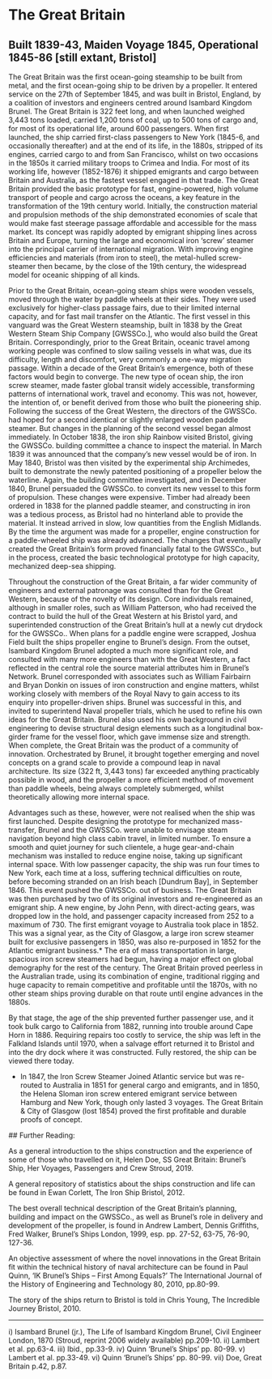 # The Great Britain

## Built 1839-43, Maiden Voyage 1845, Operational 1845-86 [still extant, Bristol]

The Great Britain was the first ocean-going steamship to be built from metal, and the first ocean-going ship to be driven by a propeller.  It entered service on the 27th of September 1845, and was built in Bristol, England, by a coalition of investors and engineers centred around Isambard Kingdom Brunel.  The Great Britain is 322 feet long, and when launched weighed 3,443 tons loaded, carried 1,200 tons of coal, up to 500 tons of cargo and, for most of its operational life, around 600 passengers.   When first launched, the ship carried first-class passengers to New York (1845-6, and occasionally thereafter) and at the end of its life, in the 1880s, stripped of its engines, carried cargo to and from San Francisco, whilst on two occasions in the 1850s it carried military troops to Crimea and India.  For most of its working life, however (1852-1876) it shipped emigrants and cargo between Britain and Australia, as the fastest vessel engaged in that trade.  The Great Britain provided the basic prototype for fast, engine-powered, high volume transport of people and cargo across the oceans, a key feature in the transformation of the 19th century world.  Initially, the construction material and propulsion methods of the ship demonstrated economies of scale that would make fast steerage passage affordable and accessible for the mass market.  Its concept was rapidly adopted by emigrant shipping lines across Britain and Europe, turning the large and economical iron ‘screw’ steamer into the principal carrier of international migration.  With improving engine efficiencies and materials (from iron to steel), the metal-hulled screw-steamer then became, by the close of the 19th century, the widespread model for oceanic shipping of all kinds.  

Prior to the Great Britain, ocean-going steam ships were wooden vessels, moved through the water by paddle wheels at their sides.  They were used exclusively for higher-class passage fairs, due to their limited internal capacity, and for fast mail transfer on the Atlantic.  The first vessel in this vanguard was the Great Western steamship, built in 1838 by the Great Western Steam Ship Company [GWSSCo.], who would also build the Great Britain.  Correspondingly, prior to the Great Britain, oceanic travel among working people was confined to slow sailing vessels in what was, due its difficulty, length and discomfort, very commonly a one-way migration passage.  Within a decade of the Great Britain’s emergence, both of these factors would begin to converge. The new type of ocean ship, the iron screw steamer, made faster global transit widely accessible, transforming patterns of international work, travel and economy.  This was not, however, the intention of, or benefit derived from those who built the pioneering ship.  Following the success of the Great Western, the directors of the GWSSCo. had hoped for a second identical or slightly enlarged wooden paddle steamer.  But changes in the planning of the second vessel began almost immediately.  In October 1838, the iron ship Rainbow visited Bristol, giving the GWSSCo. building committee a chance to inspect the material.  In March 1839 it was announced that the company’s new vessel would be of iron.  In May 1840, Bristol was then visited by the experimental ship Archimedes, built to demonstrate the newly patented positioning of a propeller below the waterline.  Again, the building committee investigated, and in December 1840, Brunel persuaded the GWSSCo. to convert its new vessel to this form of propulsion.   These changes were expensive.  Timber had already been ordered in 1838 for the planned paddle steamer, and constructing in iron was a tedious process, as Bristol had no hinterland able to provide the material.  It instead arrived in slow, low quantities from the English Midlands.   By the time the argument was made for a propeller, engine construction for a paddle-wheeled ship was already advanced.  The changes that eventually created the Great Britain’s form proved financially fatal to the GWSSCo., but in the process, created the basic technological prototype for high capacity, mechanized deep-sea shipping.

Throughout the construction of the Great Britain, a far wider community of engineers and external patronage was consulted than for the Great Western, because of the novelty of its design.  Core individuals remained, although in smaller roles, such as William Patterson, who had received the contract to build the hull of the Great Western at his Bristol yard, and superintended construction of the Great Britain’s hull at a newly cut drydock for the GWSSCo..  When plans for a paddle engine were scrapped, Joshua Field built the ships propeller engine to Brunel’s design.  From the outset, Isambard Kingdom Brunel adopted a much more significant role, and consulted with many more engineers than with the Great Western, a fact reflected in the central role the source material attributes him in Brunel’s Network.  Brunel corresponded with associates such as William Fairbairn and Bryan Donkin on issues of iron construction and engine matters, whilst working closely with members of the Royal Navy to gain access to its enquiry into propeller-driven ships.  Brunel was successful in this, and invited to superintend Naval propeller trials, which he used to refine his own ideas for the Great Britain.   Brunel also used his own background in civil engineering to devise structural design elements such as a longitudinal box-girder frame for the vessel floor, which gave immense size and strength.   When complete, the Great Britain was the product of a community of innovation.  Orchestrated by Brunel, it brought together emerging and novel concepts on a grand scale to provide a compound leap in naval architecture.  Its size (322 ft, 3,443 tons) far exceeded anything practicably possible in wood, and the propeller a more efficient method of movement than paddle wheels, being always completely submerged, whilst theoretically allowing more internal space.

Advantages such as these, however, were not realised when the ship was first launched.  Despite designing the prototype for mechanized mass-transfer, Brunel and the GWSSCo. were unable to envisage steam navigation beyond high class cabin travel, in limited number.  To ensure a smooth and quiet journey for such clientele, a huge gear-and-chain mechanism was installed to reduce engine noise, taking up significant internal space.  With low passenger capacity, the ship was run four times to New York, each time at a loss, suffering technical difficulties on route, before becoming stranded on an Irish beach [Dundrum Bay], in September 1846.  This event pushed the GWSSCo. out of business.  The Great Britain was then purchased by two of its original investors and re-engineered as an emigrant ship.  A new engine, by John Penn, with direct-acting gears, was dropped low in the hold, and passenger capacity increased from 252 to a maximum of 730.  The first emigrant voyage to Australia took place in 1852.  This was a signal year, as the City of Glasgow, a large iron screw steamer built for exclusive passengers in 1850, was also re-purposed in 1852 for the Atlantic emigrant business.*  The era of mass transportation in large, spacious iron screw steamers had begun, having a major effect on global demography for the rest of the century. The Great Britain proved peerless in the Australian trade, using its combination of engine, traditional rigging and huge capacity to remain competitive and profitable until the 1870s, with no other steam ships proving durable on that route until engine advances in the 1880s.

By that stage, the age of the ship prevented further passenger use, and it took bulk cargo to California from 1882, running into trouble around Cape Horn in 1886.  Requiring repairs too costly to service, the ship was left in the Falkland Islands until 1970, when a salvage effort returned it to Bristol and into the dry dock where it was constructed.  Fully restored, the ship can be viewed there today.


* In 1847, the Iron Screw Steamer Joined Atlantic service but was re-routed to Australia in 1851 for general cargo and emigrants, and in 1850, the Helena Sloman iron screw entered emigrant service between Hamburg and New York, though only lasted 3 voyages. The Great Britain & City of Glasgow (lost 1854) proved the first profitable and durable proofs of concept. 

## Further Reading:

As a general introduction to the ships construction and the experience of some of those who travelled on it, Helen Doe, SS Great Britain: Brunel’s Ship, Her Voyages, Passengers and Crew Stroud, 2019.

A general repository of statistics about the ships construction and life can be found in Ewan Corlett, The Iron Ship Bristol, 2012.

The best overall technical description of the Great Britain’s planning, building and impact on the GWSSCo., as well as Brunel’s role in delivery and development of the propeller, is found in Andrew Lambert, Dennis Griffiths, Fred Walker, Brunel’s Ships London, 1999, esp. pp. 27-52, 63-75, 76-90, 127-36.

An objective assessment of where the novel innovations in the Great Britain fit within the technical history of naval architecture can be found in Paul Quinn, ‘IK Brunel’s Ships – First Among Equals?’ The International Journal of the History of Engineering and Technology 80, 2010, pp.80-99.

The story of the ships return to Bristol is told in Chris Young, The Incredible Journey Bristol, 2010.

--------------------------

i)  Isambard Brunel (jr.), The Life of Isambard Kingdom Brunel, Civil Engineer London, 1870 (Stroud, reprint 2006 widely available) pp.209-10.
ii)  Lambert et al. pp.63-4.
iii)  Ibid., pp.33-9.
iv)  Quinn ‘Brunel’s Ships’ pp. 80-99.
v)  Lambert et al. pp.33-49.
vi)  Quinn ‘Brunel’s Ships’ pp. 80-99.
vii)  Doe, Great Britain p.42, p.87.

